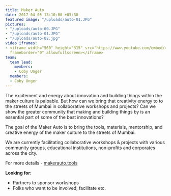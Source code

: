```yaml
---
title: Maker Auto
date: 2017-04-05 13:10:00 +05:30
featured image: "/uploads/auto-01.JPG"
pictures:
- "/uploads/auto-00.JPG"
- "/uploads/auto-01.JPG"
- "/uploads/auto-02.jpg"
video iframes:
- <iframe width="560" height="315" src="https://www.youtube.com/embed/4j1E92De-jI"
  frameborder="0" allowfullscreen></iframe>
team:
  team lead:
    members:
    - Coby Unger
  members:
  - Coby Unger
---
```


The excitement and energy about innovation and building things within the maker culture is palpable. But how can we bring that creativity energy to to the streets of Mumbai in collaborative workshops and projects? Can we show the greater community that making and building things by is an essential part of some of the best innovations?

The goal of the Maker Auto is to bring the tools, materials, mentorship, and creative energy of the maker culture to the streets of Mumbai.

We are currently facilitating collaborative workshops & projects with various community groups, educational institutions, non-profits and corporates across the city.

For more details - [makerauto.tools](http://makerauto.tools/)

**Looking for:**
* Partners to sponsor workshops
* Folks who want to be involved, facilitate etc.